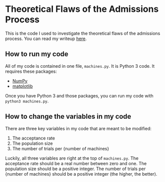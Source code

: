 # Theoretical Flaws of the Admissions Process
This is the code I used to investigate the theoretical flaws of the admissions process. You can read my writeup [here](https://medium.com/@gragas/theoretical-flaws-of-the-admissions-process-e9c20519cd0b).

## How to run my code
All of my code is contained in one file, `machines.py`. It is Python 3 code. It requires these packages:

   * [NumPy](http://www.numpy.org/)
   * [matplotlib](http://matplotlib.org/)

Once you have Python 3 and those packages, you can run my code with `python3 machines.py`.

## How to change the variables in my code
There are three key variables in my code that are meant to be modified:

   1. The acceptance rate
   2. The population size
   3. The number of trials per {number of machines}

Luckily, all three variables are right at the top of `machines.py`. The acceptance rate should be a real number between zero and one. The population size should be a positive integer. The number of trials per {number of machines} should be a positive integer (the higher, the better).
